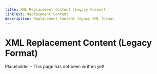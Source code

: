 ```yaml
---
title: XML Replacement Content (Legacy Format)
linkText: Replacement Content
description: Replacement Content legacy XML format
---
```


# XML Replacement Content (Legacy Format)

Placeholder - This page has not been written yet!
